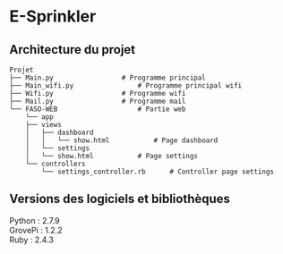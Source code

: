# E-Sprinkler

## Architecture du projet

	Projet
	├── Main.py					# Programme principal
	├── Main_wifi.py				# Programme principal wifi
	├── Wifi.py					# Programme wifi
	├── Mail.py					# Programme mail
	└── FASO-WEB					# Partie web
	    └── app
		├── views
		│   ├── dashboard
		│   │	└── show.html			# Page dashboard
		│   └── settings
		│	└── show.html			# Page settings
		└── controllers
		    └── settings_controller.rb		# Controller page settings


## Versions des logiciels et bibliothèques

Python  : 2.7.9  
GrovePi : 1.2.2  
Ruby    : 2.4.3  


